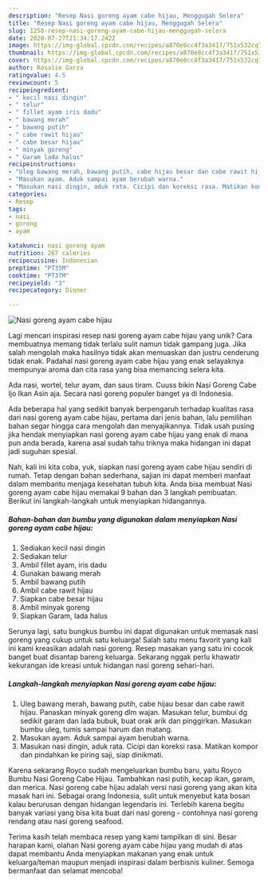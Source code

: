 ```yaml
---
description: "Resep Nasi goreng ayam cabe hijau, Menggugah Selera"
title: "Resep Nasi goreng ayam cabe hijau, Menggugah Selera"
slug: 1258-resep-nasi-goreng-ayam-cabe-hijau-menggugah-selera
date: 2020-07-27T21:34:17.242Z
image: https://img-global.cpcdn.com/recipes/a870e8cc4f3a3417/751x532cq70/nasi-goreng-ayam-cabe-hijau-foto-resep-utama.jpg
thumbnail: https://img-global.cpcdn.com/recipes/a870e8cc4f3a3417/751x532cq70/nasi-goreng-ayam-cabe-hijau-foto-resep-utama.jpg
cover: https://img-global.cpcdn.com/recipes/a870e8cc4f3a3417/751x532cq70/nasi-goreng-ayam-cabe-hijau-foto-resep-utama.jpg
author: Rosalie Garza
ratingvalue: 4.5
reviewcount: 5
recipeingredient:
- " kecil nasi dingin"
- " telur"
- " fillet ayam iris dadu"
- " bawang merah"
- " bawang putih"
- " cabe rawit hijau"
- " cabe besar hijau"
- " minyak goreng"
- " Garam lada halus"
recipeinstructions:
- "Uleg bawang merah, bawang putih, cabe hijau besar dan cabe rawit hijau. Panaskan minyak goreng dlm wajan. Masukan telur, bumbui dg sedikit garam dan lada bubuk, buat orak arik dan pinggirkan. Masukan bumbu uleg, tumis sampai harum dan matang."
- "Masukan ayam. Aduk sampai ayam berubah warna."
- "Masukan nasi dingin, aduk rata. Cicipi dan koreksi rasa. Matikan kompor dan pindahkan ke piring saji, siap dinikmati."
categories:
- Resep
tags:
- nasi
- goreng
- ayam

katakunci: nasi goreng ayam 
nutrition: 267 calories
recipecuisine: Indonesian
preptime: "PT35M"
cooktime: "PT37M"
recipeyield: "3"
recipecategory: Dinner

---
```



![Nasi goreng ayam cabe hijau](https://img-global.cpcdn.com/recipes/a870e8cc4f3a3417/751x532cq70/nasi-goreng-ayam-cabe-hijau-foto-resep-utama.jpg)

Lagi mencari inspirasi resep nasi goreng ayam cabe hijau yang unik? Cara membuatnya memang tidak terlalu sulit namun tidak gampang juga. Jika salah mengolah maka hasilnya tidak akan memuaskan dan justru cenderung tidak enak. Padahal nasi goreng ayam cabe hijau yang enak selayaknya mempunyai aroma dan cita rasa yang bisa memancing selera kita.

Ada nasi, wortel, telur ayam, dan saus tiram. Cuuss bikin Nasi Goreng Cabe Ijo Ikan Asin aja. Secara nasi goreng populer banget ya di Indonesia.

Ada beberapa hal yang sedikit banyak berpengaruh terhadap kualitas rasa dari nasi goreng ayam cabe hijau, pertama dari jenis bahan, lalu pemilihan bahan segar hingga cara mengolah dan menyajikannya. Tidak usah pusing jika hendak menyiapkan nasi goreng ayam cabe hijau yang enak di mana pun anda berada, karena asal sudah tahu triknya maka hidangan ini dapat jadi suguhan spesial.


Nah, kali ini kita coba, yuk, siapkan nasi goreng ayam cabe hijau sendiri di rumah. Tetap dengan bahan sederhana, sajian ini dapat memberi manfaat dalam membantu menjaga kesehatan tubuh kita. Anda bisa membuat Nasi goreng ayam cabe hijau memakai 9 bahan dan 3 langkah pembuatan. Berikut ini langkah-langkah untuk menyiapkan hidangannya.

<!--inarticleads1-->

##### Bahan-bahan dan bumbu yang digunakan dalam menyiapkan Nasi goreng ayam cabe hijau:

1. Sediakan  kecil nasi dingin
1. Sediakan  telur
1. Ambil  fillet ayam, iris dadu
1. Gunakan  bawang merah
1. Ambil  bawang putih
1. Ambil  cabe rawit hijau
1. Siapkan  cabe besar hijau
1. Ambil  minyak goreng
1. Siapkan  Garam, lada halus


Serunya lagi, satu bungkus bumbu ini dapat digunakan untuk memasak nasi goreng yang cukup untuk satu keluarga! Salah satu menu favorit yang kali ini kami kreasikan adalah nasi goreng. Resep masakan yang satu ini cocok banget buat disantap bareng keluarga. Sekarang nggak perlu khawatir kekurangan ide kreasi untuk hidangan nasi goreng sehari-hari. 

<!--inarticleads2-->

##### Langkah-langkah menyiapkan Nasi goreng ayam cabe hijau:

1. Uleg bawang merah, bawang putih, cabe hijau besar dan cabe rawit hijau. Panaskan minyak goreng dlm wajan. Masukan telur, bumbui dg sedikit garam dan lada bubuk, buat orak arik dan pinggirkan. Masukan bumbu uleg, tumis sampai harum dan matang.
1. Masukan ayam. Aduk sampai ayam berubah warna.
1. Masukan nasi dingin, aduk rata. Cicipi dan koreksi rasa. Matikan kompor dan pindahkan ke piring saji, siap dinikmati.


Karena sekarang Royco sudah mengeluarkan bumbu baru, yaitu Royco Bumbu Nasi Goreng Cabe Hijau. Tambahkan nasi putih, kecap ikan, garam, dan merica. Nasi goreng cabe hijau adalah versi nasi goreng yang akan kita masak hari ini. Sebagai orang Indonesia, sulit untuk menyebut kata bosan kalau berurusan dengan hidangan legendaris ini. Terlebih karena begitu banyak variasi yang bisa kita buat dari nasi goreng - contohnya nasi goreng rendang atau nasi goreng seafood. 

Terima kasih telah membaca resep yang kami tampilkan di sini. Besar harapan kami, olahan Nasi goreng ayam cabe hijau yang mudah di atas dapat membantu Anda menyiapkan makanan yang enak untuk keluarga/teman maupun menjadi inspirasi dalam berbisnis kuliner. Semoga bermanfaat dan selamat mencoba!
